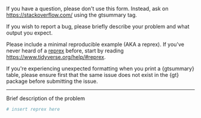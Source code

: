 If you have a question, please don't use this form. Instead, ask on <https://stackoverflow.com/> using the gtsummary tag.

If you wish to report a bug, please briefly describe your problem and what output you expect.

Please include a minimal reproducible example (AKA a reprex). If you've never heard of a [reprex](https://reprex.tidyverse.org/) before, start by reading <https://www.tidyverse.org/help/#reprex>.

If you're experiencing unexpected formatting when you print a {gtsummary} table, please ensure first that the same issue does not exist in the {gt} package before submitting the issue.

---

Brief description of the problem

```r
# insert reprex here
```
